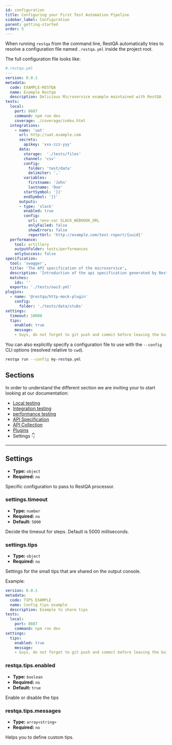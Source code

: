 ```yaml
---
id: configuration
title: Configuring your First Test Automation Pipeline
sidebar_label: Configuration
parent: getting-started
order: 5
---
```


When running `restqa` from the command line, RestQA automatically tries to resolve a configuration file named `.restqa.yml` inside the project root.

The full configuration file looks like:

```yml
#.restqa.yml
---
version: 0.0.1
metadata:
  code: EXAMPLE-RESTQA
  name: Example Restqa
  description: Delicious Microservice example maintained with RestQA
tests:
  local:
    port: 8887
    command: npm run dev
    coverage: ./coverage/index.html
  integrations:
    - name: 'uat'
      url: http://uat.example.com
      secrets:
        apikey: 'xxx-zzz-yyy'
      data:
        storage:  './tests/files'
        channel: 'csv'
        config:
          folder: 'test/data'
          delimiter: ','
        variables: 
          firstname: 'John'
          lastname: 'Doe'
        startSymbol: '}}'
        endSymbol: '}}'
      outputs:
      - type: 'slack'
        enabled: true
        config: 
          url: !env-var SLACK_WEBHOOK_URL
          onlyFailed: false
          showErrors: false
          reportUrl: 'http://example.com/test-report/{uuid}'
  performance:
    tool: artillery
    outputFolder: tests/performances
    onlySuccess: false
specification:
  tool: 'swagger',
  title: 'The API specification of the microservice',
  description: 'Introduction of the api specification generated by RestQA',
  matches:
    ids: ''
  exports: './tests/oas3.yml'
plugins:
  - name: '@restqa/http-mock-plugin'
    config:
      folder: './tests/data/stubs'
settings:
  timeout: 10000
  tips:
    enabled: true
    message:
    - Guys, do not forget to git push and commit before leaving the building!
```

You can also explicitly specify a configuration file to use with the `--config` CLI options (resolved relative to `cwd`). 

```bash
restqa run --config my-restqa.yml
```

## Sections

In order to understand the different section we are inviting your to start looking at our documentation:

* [Local testing](#/documentation/local-testing)
* [Integration testing](#/documentation/local-testing)
* [performance testing](#/documentation/performance-testing)
* [API Specification](#/documentation/api-specification)
* [API Collection](#/documentation/api-collection)
* [Plugins](#/documentation/plugins)
* Settings 👇

---

## Settings

* **Type:** `object`
* **Required:** `no`

Specific configuration to pass to RestQA processor.

### settings.timeout

* **Type:** `number`
* **Required:** `no`
* **Default:** `5000`

Decide the timeout for steps. Default is 5000 milliseconds.

### settings.tips

* **Type:** `object`
* **Required:** `no`

Settings for the small tips that are shared on the output console.

Example:

```yaml title=".restqa.yml" {17-20}
version: 0.0.1
metadata:
  code: TIPS EXAMPLE
  name: Config tips example
  description: Example to share tips
tests:
  local:
    port: 8887
    command: npm run dev
settings:
  tips:
    enabled: true
    message:
    - Guys, do not forget to git push and commit before leaving the building!
```

### restqa.tips.enabled

* **Type:** `boolean`
* **Required:** `no`
* **Default:** `true`

Enable or disable the tips

### restqa.tips.messages

* **Type:** `array<string>`
* **Required:** `no`

Helps you to define custom tips.

